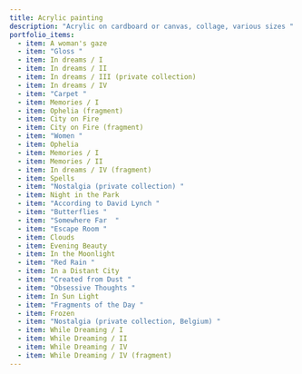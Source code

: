 ```yaml
---
title: Acrylic painting
description: "Acrylic on cardboard or canvas, collage, various sizes "
portfolio_items:
  - item: A woman's gaze
  - item: "Gloss "
  - item: In dreams / I
  - item: In dreams / II
  - item: In dreams / III (private collection)
  - item: In dreams / IV
  - item: "Carpet "
  - item: Memories / I
  - item: Ophelia (fragment)
  - item: City on Fire
  - item: City on Fire (fragment)
  - item: "Women "
  - item: Ophelia
  - item: Memories / I
  - item: Memories / II
  - item: In dreams / IV (fragment)
  - item: Spells
  - item: "Nostalgia (private collection) "
  - item: Night in the Park
  - item: "According to David Lynch "
  - item: "Butterflies "
  - item: "Somewhere Far  "
  - item: "Escape Room "
  - item: Clouds
  - item: Evening Beauty
  - item: In the Moonlight
  - item: "Red Rain "
  - item: In a Distant City
  - item: "Created from Dust "
  - item: "Obsessive Thoughts "
  - item: In Sun Light
  - item: "Fragments of the Day "
  - item: Frozen
  - item: "Nostalgia (private collection, Belgium) "
  - item: While Dreaming / I
  - item: While Dreaming / II
  - item: While Dreaming / IV
  - item: While Dreaming / IV (fragment)
---
```

